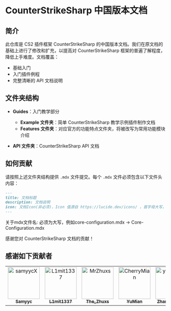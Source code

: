 # CounterStrikeSharp 中国版本文档

## 简介

此仓库是 CS2 插件框架 CounterStrikeSharp 的中国版本文档。我们在原文档的基础上进行了修改和扩充，以提高对 CounterStrikeSharp 框架的普遍了解程度，降低上手难度。文档覆盖：

- 基础入门
- 入门插件例程
- 完整清晰的 API 文档说明

## 文件夹结构

- **Guides**：入门教学部分
  - **Example 文件夹**：简单 CounterStrikeSharp 教学示例插件制作文档
  - **Features 文件夹**：对应官方的功能特点文件夹，将被改写为常用功能模块介绍
  
- **API 文件夹**：CounterStrikeSharp API 文档


## 如何贡献

请按照上述文件夹结构提供 `.mdx` 文件提交。每个 `.mdx` 文件必须包含以下文件头内容：

```md
---
title: 文档标题
description: 文档说明
icon: 文档Icon(非必须)，Icon 值源自 https://lucide.dev/icons/ ，首字母大写，如 Book、Brush
---
```

关于mdx文件名:
必须为大写，例如core-configuration.mdx -> Core-Configuration.mdx

感谢您对 CounterStrikeSharp 文档的贡献！

## 感谢如下贡献者

<!-- readme: collaborators,contributors -start -->
<table>
<tr>
    <td align="center">
        <a href="https://github.com/samyycX">
            <img src="https://avatars.githubusercontent.com/u/60744529?v=4" width="100;" alt="samyycX"/>
            <br />
            <sub><b>Samyyc</b></sub>
        </a>
    </td>
    <td align="center">
        <a href="https://github.com/L1mit1337">
            <img src="https://avatars.githubusercontent.com/u/63892863?v=4" width="100;" alt="L1mit1337"/>
            <br />
            <sub><b>L1mit1337</b></sub>
        </a>
    </td>
    <td align="center">
        <a href="https://github.com/MrZhuxs">
            <img src="https://avatars.githubusercontent.com/u/76934733?v=4" width="100;" alt="MrZhuxs"/>
            <br />
            <sub><b>The_Zhuxs</b></sub>
        </a>
    </td>
    <td align="center">
        <a href="https://github.com/CherryMian">
            <img src="https://avatars.githubusercontent.com/u/188562296?v=4" width="100;" alt="CherryMian"/>
            <br />
            <sub><b>YuMian</b></sub>
        </a>
    </td>
    <td align="center">
        <a href="https://github.com/yichen11818">
            <img src="https://avatars.githubusercontent.com/u/108234976?v=4" width="100;" alt="yichen11818"/>
            <br />
            <sub><b>Zhang Yichen</b></sub>
        </a>
    </td></tr>
</table>
<!-- readme: collaborators,contributors -end -->
